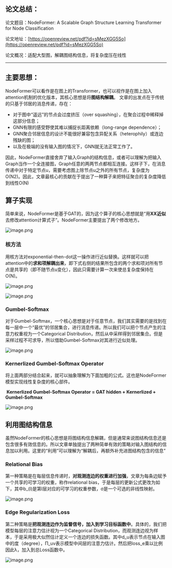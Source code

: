 ## 论文总结：

论文题目：NodeFormer: A Scalable Graph Structure Learning Transformer for Node Classification

论文地址：[https://openreview.net/pdf?id=sMezXGG5So](https://openreview.net/pdf?id=sMezXGG5So)

论文概况：适配大型图，解耦图结构信息，将复杂度压在线性

---

## 主要思想：

​	NodeFormer可以看作是在图上的Transformer，也可以视作是在图上加入attention机制的优化版本，其核心思想是将**图结构解耦**。
文章的出发点在于传统的只基于邻居的消息传递，存在：

   - 对于图中“遥远”的节点会过度挤压（over squashing），在聚合过程中稀释掉这部分信息；
   - GNN有限的感受野使其难以捕捉长距离依赖（long-range dependence）；
   - GNN聚合邻居信息的设计不能很好兼容包含异配关系（heterophily）或连边残缺的图；
   - 以及在极端的没有输入图的情况下，GNN就无法正常工作了。

​	因此，NodeFormer直接舍弃了输入Graph的结构信息，或者可以理解为把输入Graph当作一个全连接图，Graph任意的两两节点都相互连接。这样子下，在消息传递中对于特定节点u，需要考虑图上除节点u之外的所有节点，复杂度为O(N2)。因此，文章最核心的贡献在于提出了一种算子来把特征聚合的复杂度降低到线性O(N)

## 算子实现
​	简单来说，NodeFormer是基于GAT的，因为这个算子的核心思想就是“用**XX近似**去修改attention计算式子”。NodeFormer主要提出了两个修改地方。

![image.png](https://cdn.nlark.com/yuque/0/2023/png/2381046/1685617795677-a9961696-d6f1-4530-afa1-193059f0b7e7.png#averageHue=%23ececec&clientId=u44784d99-a69c-4&from=paste&height=76&id=uf92b1c43&originHeight=95&originWidth=464&originalType=binary&ratio=1.25&rotation=0&showTitle=false&size=21118&status=done&style=none&taskId=ua4b8810f-296f-42db-b171-a5209e07fd6&title=&width=371.2)

### 核方法
​	用核方法对exponential-then-dot这一操作进行近似替换。这样就可以把attention中的**求和项解耦出来**，即下式右侧的结果所包含的两个求和项对所有节点是共享的（即不随节点u变化），因此只需要计算一次来使总复杂度保持在O(N)。

![image.png](https://cdn.nlark.com/yuque/0/2023/png/2381046/1685617861800-e3c5467e-b6c3-4ed7-9f0b-875c5522bd84.png#averageHue=%23e7e7e7&clientId=u44784d99-a69c-4&from=paste&height=33&id=u8cceb583&originHeight=41&originWidth=393&originalType=binary&ratio=1.25&rotation=0&showTitle=false&size=10724&status=done&style=none&taskId=u1c8899bc-76d2-4f68-bb09-2666d42608d&title=&width=314.4)

![image.png](https://cdn.nlark.com/yuque/0/2023/png/2381046/1685618161628-ea31d7bd-efa1-4fa2-9835-44f8f43382f1.png#averageHue=%23eeeeee&clientId=u44784d99-a69c-4&from=paste&height=78&id=u1ca9368c&originHeight=98&originWidth=775&originalType=binary&ratio=1.25&rotation=0&showTitle=false&size=31035&status=done&style=none&taskId=u51ef9692-d444-4232-9f15-7cb7d14647f&title=&width=620)

### Gumbel-Softmax
​	对于Gumbel-Softmax，一个核心思想是对于任意节点，我们其实需要的是找到在每一层中一个“最优”的邻居集合，进行消息传递。所以我们可以把个节点产生的注意力权重视为一个Categorical Distribution，然后从中采样得到邻居集合。但是采样过程不可求导，所以借助Gumbel-Softmax对其进行近似处理。

![image.png](https://cdn.nlark.com/yuque/0/2023/png/2381046/1685618320330-c15968e5-fcda-4ea0-a391-bc8e9cd59426.png#averageHue=%23f2f2f2&clientId=u44784d99-a69c-4&from=paste&height=83&id=u7cd7c915&originHeight=104&originWidth=784&originalType=binary&ratio=1.25&rotation=0&showTitle=false&size=27614&status=done&style=none&taskId=u6859a87a-bcfe-4ca8-a2a2-c2774e2897d&title=&width=627.2)

### Kernerlized Gumbel-Softmax Operator
将上面两部分结合起来，就可以抽象理解为下面加粗的公式。这也是NodeFormer模型实现线性复杂度的核心部件。

​						**Kernerlized Gumbel-Softmax Operator = GAT hidden + Kernerlized + Gumbel-Softmax**

![image.png](https://cdn.nlark.com/yuque/0/2023/png/2381046/1685618414737-588d77b6-0f68-4910-b32c-347552b32567.png#averageHue=%23f4f0ee&clientId=u44784d99-a69c-4&from=paste&height=466&id=u7f5c4a90&originHeight=582&originWidth=1096&originalType=binary&ratio=1.25&rotation=0&showTitle=false&size=333581&status=done&style=none&taskId=u3b8461f6-6d74-40d5-82e0-3a59e0213e3&title=&width=876.8)

## 利用图结构信息
​	虽然NodeFormer的核心思想是将图结构信息解耦，但是通常来说图结构信息还是包含很多有效信息的。所以文章单独提出了两种简单有效的策略对输入图结构的信息加以利用。这里的“利用”可以理解为“解耦后，再额外补充进图结构包含的信息”
### **Relational Bias**
​	第一种策略是在每层信息传递时，**对观测连边的权重进行加强**，文章为每条边赋予一个共享的可学习的权重，称作relational bias，于是每层的更新公式更改为如下，其中b_(l)是第l层对应的可学习的权重参数，σ是一个可选的非线性映射。

![image.png](https://cdn.nlark.com/yuque/0/2023/png/2381046/1685618701498-30cbebc0-e3b6-4ed0-82fd-9556d01857d8.png#averageHue=%23f4f4f4&clientId=u44784d99-a69c-4&from=paste&height=63&id=u1acc6d60&originHeight=79&originWidth=417&originalType=binary&ratio=1.25&rotation=0&showTitle=false&size=10371&status=done&style=none&taskId=ua6cc6b9b-fc65-429a-ad69-90f28c94389&title=&width=333.6)

### **Edge Regularization Loss**
​	第二种策略是**把观测连边作为监督信号，加入到学习目标函数中**。具体的，我们把模型每层的注意力估计视为一个Categorical Distribution，而观测连边视为样本，于是采用极大似然估计定义一个连边的损失函数。其中d_u表示节点在输入图中的度（degree），Π_uv表示模型中间层的注意力估计。然后把loss_e乘以比例因此λ，加入到总Loss函数中。

![image.png](https://cdn.nlark.com/yuque/0/2023/png/2381046/1685618825650-1caf1360-23f4-4fa4-94de-3c5999b980aa.png#averageHue=%23f4f4f4&clientId=u44784d99-a69c-4&from=paste&height=83&id=ue91c5d08&originHeight=104&originWidth=523&originalType=binary&ratio=1.25&rotation=0&showTitle=false&size=15210&status=done&style=none&taskId=u649adf7c-d3b2-416a-8786-65123611ded&title=&width=418.4)
